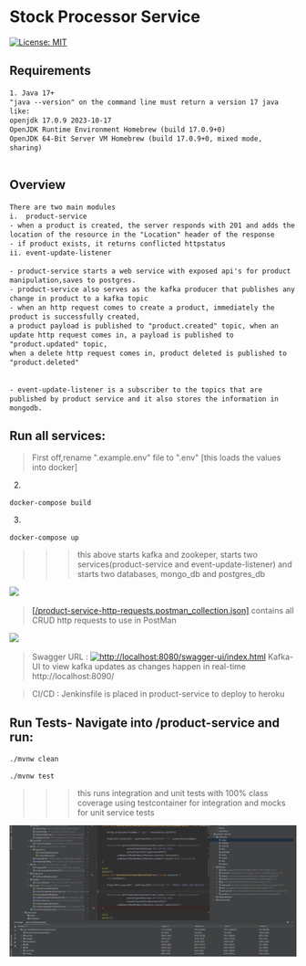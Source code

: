 # Stock Processor Service

[![License: MIT](https://img.shields.io/badge/License-MIT-green.svg)](https://opensource.org/licenses/MIT)

## Requirements
```textmate
1. Java 17+
"java --version" on the command line must return a version 17 java like:
openjdk 17.0.9 2023-10-17
OpenJDK Runtime Environment Homebrew (build 17.0.9+0)
OpenJDK 64-Bit Server VM Homebrew (build 17.0.9+0, mixed mode, sharing)


```

## Overview 
```textmate
There are two main modules 
i.  product-service
- when a product is created, the server responds with 201 and adds the location of the resource in the "Location" header of the response
- if product exists, it returns conflicted httpstatus
ii. event-update-listener

- product-service starts a web service with exposed api's for product manipulation,saves to postgres.
- product-service also serves as the kafka producer that publishes any change in product to a kafka topic
- when an http request comes to create a product, immediately the product is successfully created, 
a product payload is published to "product.created" topic, when an update http request comes in, a payload is published to "product.updated" topic,
when a delete http request comes in, product deleted is published to "product.deleted"


- event-update-listener is a subscriber to the topics that are published by product service and it also stores the information in mongodb. 
```

## Run all services: 
> First off,rename ".example.env" file to ".env" [this loads the values into docker]

2.
```shell
docker-compose build
````
3.
```shell
docker-compose up
````
>>> this above starts kafka and zookeper, starts two services(product-service and event-update-listener) and starts two databases, mongo_db and postgres_db

![](https://github.com/RbkGh/EventDrivenStockProcessor/blob/main/photos/img_docker.png)

> [[/product-service-http-requests.postman_collection.json]](./product-service-http-requests.postman_collection.json) contains all CRUD http requests to use in PostMan

![](https://github.com/RbkGh/EventDrivenStockProcessor/blob/main/photos/postman.png)

> Swagger URL : [![http://localhost:8080/swagger-ui/index.html](https://img.shields.io/badge/swagger_url-000?style=for-the-badge&logo=ko-fi&logoColor=white)](http://localhost:8080/swagger-ui/index.html)
> Kafka-UI to view kafka updates as changes happen in real-time http://localhost:8090/

> CI/CD : Jenkinsfile is placed in product-service to deploy to heroku


## Run Tests- Navigate into /product-service and run:
```shell
./mvnw clean
```
```shell
./mvnw test
```
>>> this runs integration and unit tests with 100% class coverage using testcontainer for integration and mocks for unit service tests

![](https://github.com/RbkGh/EventDrivenStockProcessor/blob/main/photos/test_cov.png)